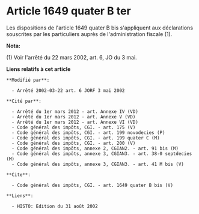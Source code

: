# Article 1649 quater B ter

Les dispositions de l'article 1649 quater B bis s'appliquent aux déclarations souscrites par les particuliers auprès de
l'administration fiscale (1).

**Nota:**

(1) Voir l'arrêté du 22 mars 2002, art. 6, JO du 3 mai.

**Liens relatifs à cet article**

	**Modifié par**:

	  - Arrêté 2002-03-22 art. 6 JORF 3 mai 2002

	**Cité par**:

	  - Arrêté du 1er mars 2012 - art. Annexe IV (VD)
	  - Arrêté du 1er mars 2012 - art. Annexe V (VD)
	  - Arrêté du 1er mars 2012 - art. Annexe VI (VD)
	  - Code général des impôts, CGI. - art. 175 (V)
	  - Code général des impôts, CGI. - art. 199 novodecies (P)
	  - Code général des impôts, CGI. - art. 199 quater C (M)
	  - Code général des impôts, CGI. - art. 200 (V)
	  - Code général des impôts, annexe 2, CGIAN2. - art. 91 bis (M)
	  - Code général des impôts, annexe 3, CGIAN3. - art. 38-0 septdecies (M)
	  - Code général des impôts, annexe 3, CGIAN3. - art. 41 M bis (V)

	**Cite**:

	  - Code général des impôts, CGI. - art. 1649 quater B bis (V)

	**Liens**:

	  - HISTO: Edition du 31 août 2002
